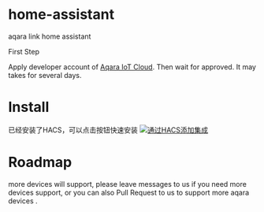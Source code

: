# home-assistant
aqara link home assistant

First Step

Apply developer account of [Aqara IoT Cloud](https://developer.aqara.com/register). Then wait for approved. It may takes for several days.

# Install

已经安装了HACS，可以点击按钮快速安装 [![通过HACS添加集成](https://my.home-assistant.io/badges/hacs_repository.svg)](https://my.home-assistant.io/redirect/hacs_repository/?owner=m14815&repository=home-assistant&category=integration)

# Roadmap
more devices will support, please leave messages to us if you need more devices support, or
you can also Pull Request to us to support more aqara devices .
